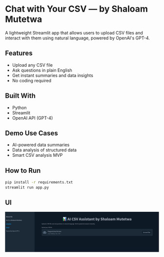 # Chat with Your CSV — by Shaloam Mutetwa

A lightweight Streamlit app that allows users to upload CSV files and interact with them using natural language, powered by OpenAI's GPT-4.

## Features
- Upload any CSV file
- Ask questions in plain English
- Get instant summaries and data insights
- No coding required

## Built With
- Python
- Streamlit
- OpenAI API (GPT-4)

##  Demo Use Cases
- AI-powered data summaries
- Data analysis of structured data
- Smart CSV analysis MVP

## How to Run

```bash
pip install -r requirements.txt
streamlit run app.py
 ```

## UI

![App Screenshot](screenshot.png)


